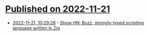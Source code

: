 # [Published on 2022-11-21](index.md)

* [2022-11-21, 10:29:28](https://news.ycombinator.com/item?id=33690989) - [Show HN: Buzz, strongly typed scripting language written in Zig](https://github.com/buzz-language/buzz)
